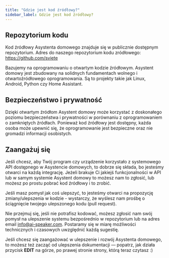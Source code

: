 ```yaml
---
title: "Gdzie jest kod źródłowy?"
sidebar_label: Gdzie jest kod źródłowy?
---
```


## Repozytorium kodu

Kod źródłowy Asystenta domowego znajduje się w publicznie dostępnym repozytorium.
Adres do naszego repozytorium kodu zródłowego: <a href="https://github.com/sviete" target="_blank">https://github.com/sviete</a>

Bazujemy na oprogramowaniu o otwartym kodzie źródłowym.
Asystent domowy jest zbudowany na solidnych fundamentach wolnego i otwartoźródłowego oprogramowania. Są to projekty takie jak Linux, Android, Python czy Home Assistant.

## Bezpieczeństwo i prywatność

Dzięki otwartym źródłom Asystent domowy może korzystać z doskonałego poziomu bezpieczeństwa i prywatności w porównaniu z oprogramowaniem o zamkniętych źródłach. Ponieważ kod źródłowy jest dostępny, każda osoba może upewnić się, że oprogramowanie jest bezpieczne oraz nie gromadzi informacji osobistych.

## Zaangażuj się

Jeśli chcesz, aby Twój program czy urządzenie korzystało z systemowego API dostępnego w Asystencie domowych, to dobrze się składa, bo jesteśmy otwarci na każdą integrację. Jeżeli brakuje Ci jakiejś funkcjonalności w API lub w samym systemie Asystent domowy to możesz nam to zgłosić, lub możesz po prostu pobrać kod źródłowy i to zrobić.

Jeśli masz pomysł jak coś ulepszyć, to jesteśmy otwarci na propozycję zmiany/ulepszenia w kodzie - wystarczy, że wyślesz nam prośbę o ściągnięcie twojego ulepszonego kodu (pull request).

Nie przejmuj się, jeśli nie potrafisz kodować, możesz zgłosić nam swój pomysł na ulepszenie systemu bezpośrednio w repozytorium lub na adres email info@ai-speaker.com. Postaramy się w miarę możliwości technicznych i czasowych uwzględnić każdą sugestię.

Jeśli chcesz się zaangażować w ulepszenie i rozwój Asystenta domowego, to możesz też zacząć od ulepszenia dokumentacji — popatrz, jak działa przycisk **EDIT** na górze, po prawej stronie strony, którą teraz czytasz :)
